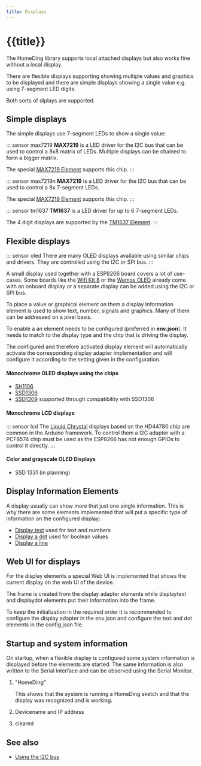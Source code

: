 ```yaml
---
title: Displays
---
```


# {{title}}

The HomeDing library supports local attached displays but also works fine without a local display.

There are flexible displays supporting showing multiple values and graphics to be displayed
and there are simple displays showing a single value e.g. using 7-segment LED digits.

Both sorts of diplays are supported.

## Simple displays

The simple displays use 7-segment LEDs to show a single value:

::: sensor max7219
**MAX7219** is a LED driver for the I2C bus that can be used to control a 8x8 matrix of LEDs.
Multiple displays can be chained to form a bigger matrix.

The special [MAX7219 Element](/elements/max7219.md) supports this chip.
:::

::: sensor max7219n
**MAX7219** is a LED driver for the I2C bus that can be used to control a 8x 7-segment LEDs.

The special [MAX7219 Element](/elements/max7219.md) supports this chip.
:::

::: sensor tm1637
**TM1637** is a LED driver for up to 6 7-segment LEDs.

The 4 digit displays are supported by the [TM1637 Element](/elements/tm1637.md).
:::


## Flexible displays

::: sensor oled
There are many OLED displays available using similar chips and drivers. They are controlled using the I2C or SPI bus.
:::

A small display used together with a ESP8266 board covers a lot of use-cases.
Some boards like the [Wifi Kit 8](/boards/wifikit8.md) or the [Wemos OLED](/boards/wemosoled.md)
already come with an onboard display or a separate display can be added using the I2C or SPI bus.

To place a value or graphical element on them a display Information element is used
to show text, number, signals and graphics. Many  of them can be addressed on a pixel basis.

To enable a an element needs to be configured (preferred in **env.json**). It needs to match to the display type and the chip that is driving the display.
 
The configured and therefore activated display element will automatically activate the corresponding display adapter implementation and will configure it according to the setting given in the configuration.


#### Monochrome OLED displays using the chips

* [SH1106](/elements/sh1106.md)
* [SSD1306](/elements/ssd1306.md)
* [SSD1309](/elements/ssd1309.md) supported through compatibility with SSD1306

#### Monochrome LCD displays

::: sensor lcd
The [Liquid Chrystal](/elements/lcd.md) displays based on the HD44780 chip are common in the Arduino framework.
To control them a I2C adapter with a PCF8574 chip must be used as the ESP8266 has not enough GPIOs to control it directly.
:::


#### Color and grayscale OLED Displays
* SSD 1331 (in planning)
<!-- * ssd1322 OLED 480*128 -->
<!-- * ssd1325 OLED 128*80 Gray Scale -->
<!-- * ssd1327 OLED 128*128 Gray Scale -->


## Display Information Elements

A display usually can show more that just one single information.
This is why there are some elements implemented that will put a specific type of information
on the configured display:

* [Display text](/elements/displaytext.md) used for text and numbers
* [Display a dot](/elements/displaydot.md) used for boolean values
* [Display a line](/elements/displayline.md)
<!-- * [displaybar](/elements/displaybar.md) -->


## Web UI for displays

For the display elements a special Web UI is implemented that shows the current display on the web UI of the device.

The frame is created from the display adapter elements while displaytext and displaydot elements put their information into the frame.

To keep the initialization in the required order it is recommended to configure the display adapter in the env.json and configure the text and dot elements in the config.json file.


## Startup and system information

On startup, when a flexible display is configured some system information is displayed before the elements are started. The same information is also written to the Serial interface and can be observed using the Serial Monitor.

1. "HomeDing"
   
   This shows that the system is running a HomeDing sketch and that the display was recognized and is working.

2. Devicename and IP address

3. cleared


## See also

* [Using the I2C bus](/i2c.md)
